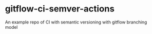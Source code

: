 # gitflow-ci-semver-actions
An example repo of CI with semantic versioning with gitflow branching model

